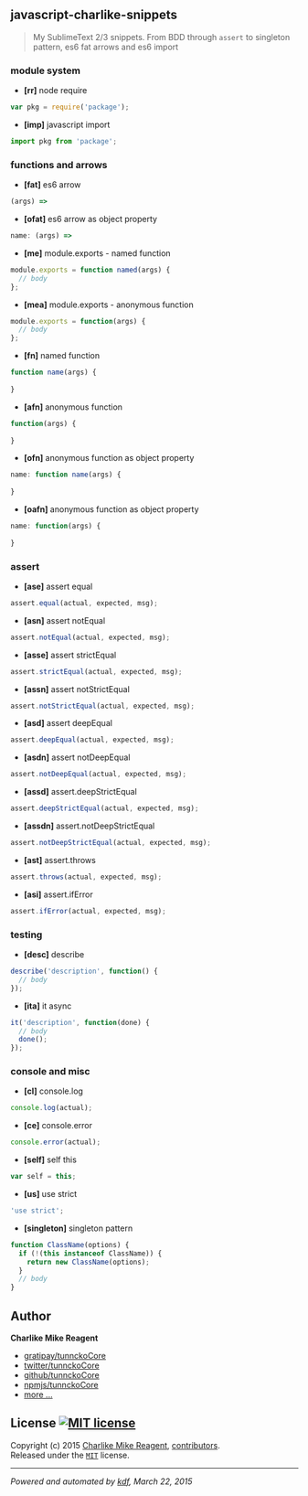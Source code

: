 ## javascript-charlike-snippets

> My SublimeText 2/3 snippets. From BDD through `assert` to singleton pattern, es6 fat arrows and es6 import


### module system

- **[rr]** node require
```js
var pkg = require('package');
```

- **[imp]** javascript import
```js
import pkg from 'package';
```

### functions and arrows

- **[fat]** es6 arrow
```js
(args) => 
```

- **[ofat]** es6 arrow as object property
```js
name: (args) => 
```

- **[me]** module.exports - named function
```js
module.exports = function named(args) {
  // body
};
```

- **[mea]** module.exports - anonymous function
```js
module.exports = function(args) {
  // body
};
```

- **[fn]** named function
```js
function name(args) {
  
}
```

- **[afn]** anonymous function
```js
function(args) {
  
}
```

- **[ofn]** anonymous function as object property
```js
name: function name(args) {
  
}
```

- **[oafn]** anonymous function as object property
```js
name: function(args) {
  
}
```

### assert

- **[ase]** assert equal
```js
assert.equal(actual, expected, msg);
```

- **[asn]** assert notEqual
```js
assert.notEqual(actual, expected, msg);
```

- **[asse]** assert strictEqual
```js
assert.strictEqual(actual, expected, msg);
```

- **[assn]** assert notStrictEqual
```js
assert.notStrictEqual(actual, expected, msg);
```

- **[asd]** assert deepEqual
```js
assert.deepEqual(actual, expected, msg);
```

- **[asdn]** assert notDeepEqual
```js
assert.notDeepEqual(actual, expected, msg);
```

- **[assd]** assert.deepStrictEqual
```js
assert.deepStrictEqual(actual, expected, msg);
```

- **[assdn]** assert.notDeepStrictEqual
```js
assert.notDeepStrictEqual(actual, expected, msg);
```

- **[ast]** assert.throws
```js
assert.throws(actual, expected, msg);
```

- **[asi]** assert.ifError
```js
assert.ifError(actual, expected, msg);
```

### testing

- **[desc]** describe
```js
describe('description', function() {
  // body
});
```

- **[ita]** it async
```js
it('description', function(done) {
  // body
  done();
});
```

### console and misc

- **[cl]** console.log
```js
console.log(actual);
```

- **[ce]** console.error
```js
console.error(actual);
```

- **[self]** self this
```js
var self = this;
```

- **[us]** use strict
```js
'use strict';
```

- **[singleton]** singleton pattern
```js
function ClassName(options) {
  if (!(this instanceof ClassName)) {
    return new ClassName(options);
  }
  // body
}
```



## Author
**Charlike Mike Reagent**
+ [gratipay/tunnckoCore][author-gratipay]
+ [twitter/tunnckoCore][author-twitter]
+ [github/tunnckoCore][author-github]
+ [npmjs/tunnckoCore][author-npmjs]
+ [more ...][contrib-more]


## License [![MIT license][license-img]][license-url]
Copyright (c) 2015 [Charlike Mike Reagent][contrib-more], [contributors][contrib-graf].  
Released under the [`MIT`][license-url] license.


[npmjs-url]: http://npm.im/blitzcrank
[npmjs-img]: https://img.shields.io/npm/v/blitzcrank.svg?style=flat&label=blitzcrank

[coveralls-url]: https://coveralls.io/r/tunnckoCore/blitzcrank?branch=master
[coveralls-img]: https://img.shields.io/coveralls/tunnckoCore/blitzcrank.svg?style=flat

[license-url]: https://github.com/tunnckoCore/blitzcrank/blob/master/license.md
[license-img]: https://img.shields.io/badge/license-MIT-blue.svg?style=flat

[travis-url]: https://travis-ci.org/tunnckoCore/blitzcrank
[travis-img]: https://img.shields.io/travis/tunnckoCore/blitzcrank.svg?style=flat

[daviddm-url]: https://david-dm.org/tunnckoCore/blitzcrank
[daviddm-img]: https://img.shields.io/david/tunnckoCore/blitzcrank.svg?style=flat

[author-gratipay]: https://gratipay.com/tunnckoCore
[author-twitter]: https://twitter.com/tunnckoCore
[author-github]: https://github.com/tunnckoCore
[author-npmjs]: https://npmjs.org/~tunnckocore

[contrib-more]: http://j.mp/1stW47C
[contrib-graf]: https://github.com/tunnckoCore/blitzcrank/graphs/contributors

***

_Powered and automated by [kdf](https://github.com/tunnckoCore), March 22, 2015_